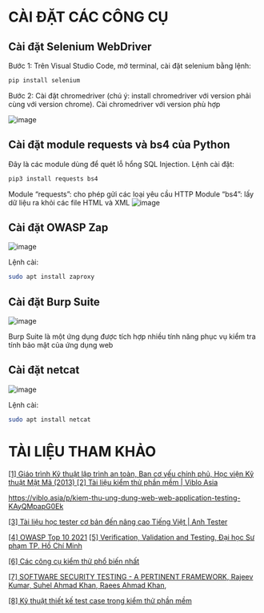 # CÀI ĐẶT CÁC CÔNG CỤ

## Cài đặt Selenium WebDriver

Bước 1: Trên Visual Studio Code, mở terminal, cài đặt selenium bằng
lệnh:
```bash
pip install selenium
```


Bước 2: Cài đặt chromedriver (chú ý: install chromedriver với version
phải cùng với version chrome).
Cài chromedriver với version phù hợp

![image](https://github.com/user-attachments/assets/80a50d56-76d6-41ab-ac68-9e0b955a0756)

## Cài đặt module requests và bs4 của Python

Đây là các module dùng để quét lỗ hổng SQL Injection. Lệnh cài đặt:
```bash
pip3 install requests bs4
```

Module “requests”: cho phép gửi các loại yêu cầu HTTP
Module “bs4”: lấy dữ liệu ra khỏi các file HTML và XML
![image](https://github.com/user-attachments/assets/52e5a490-abf9-4dff-9c85-12032663e2c5)


## Cài đặt OWASP Zap

![image](https://github.com/user-attachments/assets/af0bd5b5-cdab-4296-8443-66dbb1d8cd8d)

Lệnh cài: 
```bash
sudo apt install zaproxy
```

## Cài đặt Burp Suite
![image](https://github.com/user-attachments/assets/93246b34-c500-44ca-84da-020419b253fc)


Burp Suite là một ứng dụng được tích hợp nhiều tính năng phục vụ kiểm tra
tính bảo mật của ứng dụng web

## Cài đặt netcat

![image](https://github.com/user-attachments/assets/5d27f591-dc79-4cc6-b2d4-92c28754283d)

Lệnh cài: 
```bash
sudo apt install netcat
```


# TÀI LIỆU THAM KHẢO

[[1] Giáo trình Kỹ thuật lập trình an toàn, Ban cơ yếu chính phủ, Học viện
Kỹ thuật Mật Mã (2013)
[2] Tài liệu kiểm thử phần mềm | Viblo Asia](https://viblo.asia/p/kiem-thu-phan-mem-la-gi-quy-trinh-kiem-thu-phan-mem-1VgZvayYKAw)

https://viblo.asia/p/kiem-thu-ung-dung-web-web-application-testing-KAyQMpapG0Ek

[[3] Tài liệu học tester cơ bản đến nâng cao Tiếng Việt | Anh Tester](https://anhtester.com/blog/tai-lieu-hoc-tester-co-ban-den-nang-cao-tieng-viet-b325.html)

[[4] OWASP Top 10 2021](https://owasp.org/Top10/)
[[5] Verification, Validation and Testing, Đại học Sư phạm TP. Hồ Chí Minh](https://cnpm.weebly.com/uploads/1/6/9/5/16954000/se08_verifyandvalidation.pdf)

[[6] Các công cụ kiểm thử phổ biến nhất](https://testmentor.vn/cac-cong-cu-kiem-thu-phan-mem-pho-bien-nhat/)

[[7] SOFTWARE SECURITY TESTING - A PERTINENT FRAMEWORK,
Rajeev Kumar, Suhel Ahmad Khan, Raees Ahmad Khan,](https://www.academia.edu/17212729/SOFTWARE_SECURITY_TESTING_A_PERTINENT_FRAMEWORK)

[[8] Kỹ thuật thiết kế test case trong kiểm thử phần mềm ](https://vn.got-it.ai/blog/khai-quat-ve-ky-thuat-thiet-ke-test-case-trong-kiem-thu-phan-mem)
